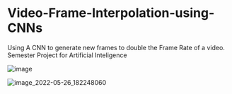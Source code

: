 # Video-Frame-Interpolation-using-CNNs
Using A CNN to generate new frames to double the Frame Rate of a video. Semester Project for Artificial Inteligence

![image](https://user-images.githubusercontent.com/67947150/172057862-2a8517da-9653-48eb-ba0e-c46790401ea5.png)

![image_2022-05-26_182248060](https://user-images.githubusercontent.com/67947150/172057825-3bec56ca-2e24-4c92-a5e6-8f9447a72e82.png)


